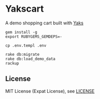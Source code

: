 # Yakscart

A demo shopping cart built with [Yaks](https://github.com/plexus/yaks)

```
gem install -g
export RUBYGEMS_GEMDEPS=-

cp .env.templ .env

rake db:migrate
rake db:load_demo_data
rackup
```

## License

MIT License (Expat License), see [LICENSE](./LICENSE)
